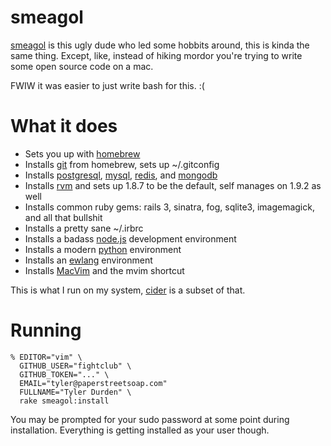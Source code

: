 smeagol
=======

[smeagol][smeagol] is this ugly dude who led some hobbits around, this is kinda the same thing.
Except, like, instead of hiking mordor you're trying to write some open source code on a mac.

FWIW it was easier to just write bash for this. :(

What it does
============

* Sets you up with [homebrew]
* Installs [git] from homebrew, sets up ~/.gitconfig
* Installs [postgresql], [mysql], [redis], and [mongodb]
* Installs [rvm] and sets up 1.8.7 to be the default, self manages on 1.9.2 as well
* Installs common ruby gems: rails 3, sinatra, fog, sqlite3, imagemagick, and all that bullshit
* Installs a pretty sane ~/.irbrc
* Installs a badass [node.js] development environment
* Installs a modern [python] environment
* Installs an [ewlang] environment
* Installs [MacVim] and the mvim shortcut

This is what I run on my system, [cider][cider] is a subset of that.

Running
=======

    % EDITOR="vim" \
      GITHUB_USER="fightclub" \
      GITHUB_TOKEN="..." \
      EMAIL="tyler@paperstreetsoap.com"
      FULLNAME="Tyler Durden" \
      rake smeagol:install

You may be prompted for your sudo password at some point during installation.  Everything is getting installed as your user though.

[git]: http://git-scm.com/
[rvm]: http://rvm.beginrescueend.com
[cider]: http://ciderapp.org
[mysql]: http://www.mysql.com/
[redis]: http://code.google.com/p/redis/
[MacVim]: http://code.google.com/p/macvim/
[ewlang]: http://www.erlang.org/
[python]: http://www.python.org
[mongodb]: http://www.mongodb.org/
[node.js]: http://nodejs.org
[smeagol]: http://en.wikipedia.org/wiki/Gollum
[homebrew]: http://github.com/mxcl/homebrew
[postgresql]: http://www.postgresql.org/
